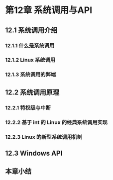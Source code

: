 # 第12章 系统调用与API

## 12.1 系统调用介绍

### 12.1.1 什么是系统调用

### 12.1.2 Linux 系统调用

### 12.1.3 系统调用的弊端

## 12.2 系统调用原理

### 12.2.1 特权级与中断

### 12.2.2 基于 int 的 Linux 的经典系统调用实现

### 12.2.3 Linux 的新型系统调用机制

## 12.3 Windows API

## 本章小结
